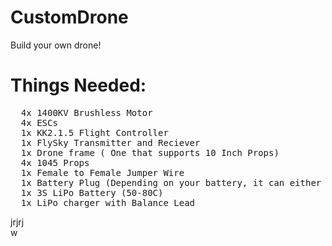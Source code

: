# CustomDrone

Build your own drone!


# Things Needed:
<pre>
  4x 1400KV Brushless Motor
  4x ESCs
  1x KK2.1.5 Flight Controller
  1x FlySky Transmitter and Reciever
  1x Drone frame ( One that supports 10 Inch Props)
  4x 1045 Props
  1x Female to Female Jumper Wire
  1x Battery Plug (Depending on your battery, it can either be XT30 or XT60 or XT90)
  1x 3S LiPo Battery (50-80C)
  1x LiPo charger with Balance Lead
</pre>

jrjrj<br>
w
